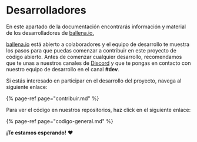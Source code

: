 # Desarrolladores

En este apartado de la documentación encontrarás información y material de los desarrolladores de [ballena.io.](https://ballena.io/)

[ballena.io](https://ballena.io/) está abierto a colaboradores y el equipo de desarrollo te muestra los pasos para que puedas comenzar a contribuir en este proyecto de código abierto. Antes de comenzar cualquier desarrollo, recomendamos que te unas a nuestros canales de [Discord](https://discord.gg/ydRbEAaqqc) y que te pongas en contacto con nuestro equipo de desarrollo en el canal **\#dev**.

Si estás interesado en participar en el desarrollo del proyecto, navega al siguiente enlace:

{% page-ref page="contribuir.md" %}



Para ver el código en nuestros repositorios, haz click en el siguiente enlace:

{% page-ref page="codigo-general.md" %}



**¡Te estamos esperando!**  ❤ 



